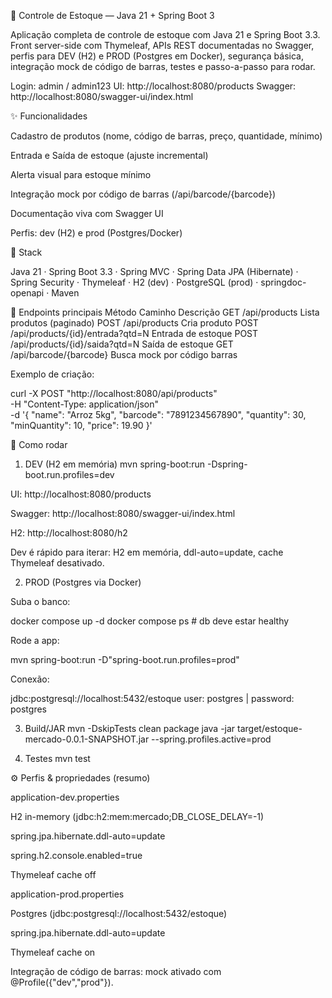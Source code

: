 🧾 Controle de Estoque — Java 21 + Spring Boot 3

Aplicação completa de controle de estoque com Java 21 e Spring Boot 3.3.
Front server-side com Thymeleaf, APIs REST documentadas no Swagger, perfis para DEV (H2) e PROD (Postgres em Docker), segurança básica, integração mock de código de barras, testes e passo-a-passo para rodar.

Login: admin / admin123
UI: http://localhost:8080/products
Swagger: http://localhost:8080/swagger-ui/index.html

✨ Funcionalidades

Cadastro de produtos (nome, código de barras, preço, quantidade, mínimo)

Entrada e Saída de estoque (ajuste incremental)

Alerta visual para estoque mínimo

Integração mock por código de barras (/api/barcode/{barcode})

Documentação viva com Swagger UI

Perfis: dev (H2) e prod (Postgres/Docker)

🧰 Stack

Java 21 · Spring Boot 3.3 · Spring MVC · Spring Data JPA (Hibernate) · Spring Security · Thymeleaf · H2 (dev) · PostgreSQL (prod) · springdoc-openapi · Maven

🧭 Endpoints principais
Método	Caminho	Descrição
GET	/api/products	Lista produtos (paginado)
POST	/api/products	Cria produto
POST	/api/products/{id}/entrada?qtd=N	Entrada de estoque
POST	/api/products/{id}/saida?qtd=N	Saída de estoque
GET	/api/barcode/{barcode}	Busca mock por código barras

Exemplo de criação:

curl -X POST "http://localhost:8080/api/products" \
  -H "Content-Type: application/json" \
  -d '{
        "name": "Arroz 5kg",
        "barcode": "7891234567890",
        "quantity": 30,
        "minQuantity": 10,
        "price": 19.90
      }'

🚀 Como rodar
1) DEV (H2 em memória)
mvn spring-boot:run -Dspring-boot.run.profiles=dev


UI: http://localhost:8080/products

Swagger: http://localhost:8080/swagger-ui/index.html

H2: http://localhost:8080/h2

Dev é rápido para iterar: H2 em memória, ddl-auto=update, cache Thymeleaf desativado.

2) PROD (Postgres via Docker)

Suba o banco:

docker compose up -d
docker compose ps   # db deve estar healthy


Rode a app:

mvn spring-boot:run -D"spring-boot.run.profiles=prod"


Conexão:

jdbc:postgresql://localhost:5432/estoque
user: postgres  |  password: postgres

3) Build/JAR
mvn -DskipTests clean package
java -jar target/estoque-mercado-0.0.1-SNAPSHOT.jar --spring.profiles.active=prod

4) Testes
mvn test

⚙️ Perfis & propriedades (resumo)

application-dev.properties

H2 in-memory (jdbc:h2:mem:mercado;DB_CLOSE_DELAY=-1)

spring.jpa.hibernate.ddl-auto=update

spring.h2.console.enabled=true

Thymeleaf cache off

application-prod.properties

Postgres (jdbc:postgresql://localhost:5432/estoque)

spring.jpa.hibernate.ddl-auto=update

Thymeleaf cache on

Integração de código de barras: mock ativado com @Profile({"dev","prod"}).

